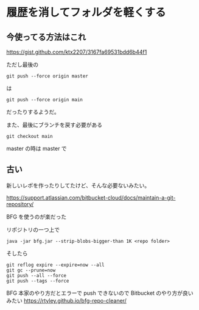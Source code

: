 # 履歴を消してフォルダを軽くする

## 今使ってる方法はこれ

https://gist.github.com/ktx2207/3167fa69531bdd6b44f1

ただし最後の 

```
git push --force origin master
```

は 

```
git push --force origin main
```

だったりするようだ。

また、最後にブランチを戻す必要がある

```
git checkout main
```

master の時は master で

## 古い

新しいレポを作ったりしてたけど、そんな必要ないみたい。

https://support.atlassian.com/bitbucket-cloud/docs/maintain-a-git-repository/

BFG を使うのが楽だった

リポジトリの一つ上で

```
java -jar bfg.jar --strip-blobs-bigger-than 1K <repo folder>
```

そしたら
```
git reflog expire --expire=now --all
git gc --prune=now
git push --all --force
git push --tags --force
```

BFG 本家のやり方だとエラーで push できないので Bitbucket のやり方が良いみたい
https://rtyley.github.io/bfg-repo-cleaner/

<!-- vim: set tw=90 filetype=markdown : -->

